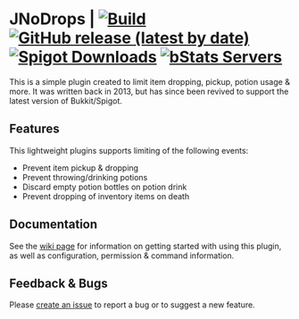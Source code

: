 # JNoDrops | [![Build](https://github.com/jordansne/jnodrops/workflows/Build/badge.svg?branch=develop)](https://github.com/jordansne/jnodrops/actions?query=workflow%3ABuild) [![GitHub release (latest by date)](https://img.shields.io/github/v/release/jordansne/jnodrops)](https://github.com/jordansne/jnodrops/releases/latest) [![Spigot Downloads](https://img.shields.io/spiget/downloads/77861?label=downloads)](https://www.spigotmc.org/resources/jnodrops.77861/) [![bStats Servers](https://img.shields.io/bstats/servers/7238)](https://bstats.org/plugin/bukkit/JNoDrops/7238)

This is a simple plugin created to limit item dropping, pickup, potion usage & more. It was written back in 2013, but
has since been revived to support the latest version of Bukkit/Spigot.

## Features

This lightweight plugins supports limiting of the following events:

* Prevent item pickup & dropping
* Prevent throwing/drinking potions
* Discard empty potion bottles on potion drink
* Prevent dropping of inventory items on death

## Documentation

See the [wiki page](https://github.com/jordansne/jnodrops/wiki) for information on getting started with using this
plugin, as well as configuration, permission & command information.

## Feedback & Bugs

Please [create an issue](https://github.com/jordansne/jnodrops/issues/new) to report a bug or to suggest a new feature.
